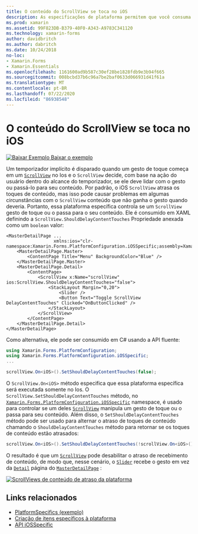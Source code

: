 ```yaml
---
title: O conteúdo do ScrollView se toca no iOS
description: As especificações de plataforma permitem que você consuma a funcionalidade que só está disponível em uma plataforma específica, sem implementar renderizadores ou efeitos personalizados. Este artigo explica como consumir a plataforma específica do iOS que controla se um ScrollView manipula um gesto de toque ou o passa para seu conteúdo.
ms.prod: xamarin
ms.assetid: 99F823DB-B379-40F0-A343-A9783C341120
ms.technology: xamarin-forms
author: davidbritch
ms.author: dabritch
ms.date: 10/24/2018
no-loc:
- Xamarin.Forms
- Xamarin.Essentials
ms.openlocfilehash: 1161600ad9b587c30ef28be1828fdb9e3b94f665
ms.sourcegitcommit: 008bcbd37b6c96a7be2baf0633d066931d41f61a
ms.translationtype: MT
ms.contentlocale: pt-BR
ms.lasthandoff: 07/22/2020
ms.locfileid: "86938548"
---
```

# <a name="scrollview-content-touches-on-ios"></a>O conteúdo do ScrollView se toca no iOS

[![Baixar Exemplo](~/media/shared/download.png) Baixar o exemplo](https://docs.microsoft.com/samples/xamarin/xamarin-forms-samples/userinterface-platformspecifics)

Um temporizador implícito é disparado quando um gesto de toque começa em um [`ScrollView`](xref:Xamarin.Forms.ScrollView) no Ios e o `ScrollView` decide, com base na ação do usuário dentro do alcance do temporizador, se ele deve lidar com o gesto ou passá-lo para seu conteúdo. Por padrão, o iOS `ScrollView` atrasa os toques de conteúdo, mas isso pode causar problemas em algumas circunstâncias com o `ScrollView` conteúdo que não ganha o gesto quando deveria. Portanto, essa plataforma específica controla se um `ScrollView` gesto de toque ou o passa para o seu conteúdo. Ele é consumido em XAML definindo a `ScrollView.ShouldDelayContentTouches` Propriedade anexada como um `boolean` valor:

```xaml
<MasterDetailPage ...
                  xmlns:ios="clr-namespace:Xamarin.Forms.PlatformConfiguration.iOSSpecific;assembly=Xamarin.Forms.Core">
    <MasterDetailPage.Master>
        <ContentPage Title="Menu" BackgroundColor="Blue" />
    </MasterDetailPage.Master>
    <MasterDetailPage.Detail>
        <ContentPage>
            <ScrollView x:Name="scrollView" ios:ScrollView.ShouldDelayContentTouches="false">
                <StackLayout Margin="0,20">
                    <Slider />
                    <Button Text="Toggle ScrollView DelayContentTouches" Clicked="OnButtonClicked" />
                </StackLayout>
            </ScrollView>
        </ContentPage>
    </MasterDetailPage.Detail>
</MasterDetailPage>
```

Como alternativa, ele pode ser consumido em C# usando a API fluente:

```csharp
using Xamarin.Forms.PlatformConfiguration;
using Xamarin.Forms.PlatformConfiguration.iOSSpecific;
...

scrollView.On<iOS>().SetShouldDelayContentTouches(false);
```

O `ScrollView.On<iOS>` método especifica que essa plataforma específica será executada somente no Ios. O `ScrollView.SetShouldDelayContentTouches` método, no [`Xamarin.Forms.PlatformConfiguration.iOSSpecific`](xref:Xamarin.Forms.PlatformConfiguration.iOSSpecific) namespace, é usado para controlar se um deles [`ScrollView`](xref:Xamarin.Forms.ScrollView) manipula um gesto de toque ou o passa para seu conteúdo. Além disso, o `SetShouldDelayContentTouches` método pode ser usado para alternar o atraso de toques de conteúdo chamando o `ShouldDelayContentTouches` método para retornar se os toques de conteúdo estão atrasados:

```csharp
scrollView.On<iOS>().SetShouldDelayContentTouches(!scrollView.On<iOS>().ShouldDelayContentTouches());
```

O resultado é que um [`ScrollView`](xref:Xamarin.Forms.ScrollView) pode desabilitar o atraso de recebimento de conteúdo, de modo que, nesse cenário, o [`Slider`](xref:Xamarin.Forms.Slider) recebe o gesto em vez da [`Detail`](xref:Xamarin.Forms.MasterDetailPage.Detail) página do [`MasterDetailPage`](xref:Xamarin.Forms.MasterDetailPage) :

[![ScrollViews de conteúdo de atraso da plataforma](scrollview-content-touches-images/scrollview-delay-content-touches.png)](scrollview-content-touches-images/scrollview-delay-content-touches-large.png#lightbox "ScrollViews de conteúdo de atraso da plataforma")

## <a name="related-links"></a>Links relacionados

- [PlatformSpecifics (exemplo)](https://docs.microsoft.com/samples/xamarin/xamarin-forms-samples/userinterface-platformspecifics)
- [Criação de itens específicos à plataforma](~/xamarin-forms/platform/platform-specifics/index.md#creating-platform-specifics)
- [API iOSSpecific](xref:Xamarin.Forms.PlatformConfiguration.iOSSpecific)
